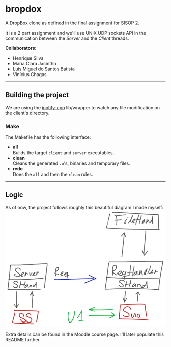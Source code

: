 # **bropdox**
A DropBox clone as defined in the final assignment for SISOP 2.

It is a 2 part assignment and we'll use UNIX UDP sockets API in the
communication between the *Server* and the *Client* threads.

**Collaborators**:
- Henrique Silva
- Maria Clara Jacintho
- Luis Miguel do Santos Batista
- Vinícius Chagas

---

## **Building the project**

We are using the [inotify-cpp](https://github.com/erikzenker/inotify-cpp)
lib/wrapper to watch any file modification on the client's directory.

### **Make**
The Makefile has the following interface:
- **all**\
Builds the target `client` and `server` executables.
- **clean**\
Cleans the generated `.o`'s, binaries and temporary files.
- **redo**\
Does the `all` and then the `clean` rules.

---

## **Logic**
As of now, the project follows roughly this beautiful diagram I made myself:
![My masterpiece](img/funcionamento.png)

Extra details can be found in the Moodle course page. I'll later populate this
README further.
